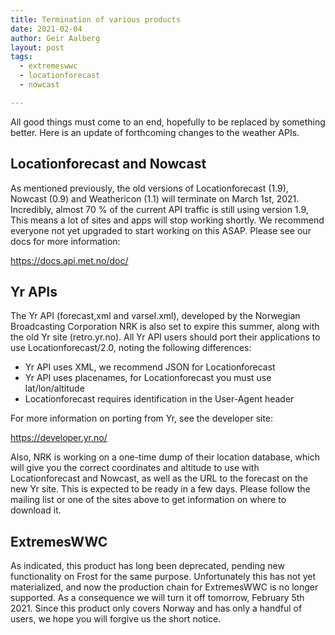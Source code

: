 ```yaml
---
title: Termination of various products
date: 2021-02-04
author: Geir Aalberg
layout: post
tags:
  - extremeswwc
  - locationforecast
  - nowcast

---
```


All good things must come to an end, hopefully to be replaced by something better.
Here is an update of forthcoming changes to the weather APIs.

Locationforecast and Nowcast
----------------------------

As mentioned previously, the old versions of Locationforecast (1.9),
Nowcast (0.9) and Weathericon (1.1) will terminate on March 1st, 2021.
Incredibly, almost 70 % of the current API traffic is still using version 1.9,
This means a lot of sites and apps will stop working shortly.
We recommend everyone not yet upgraded to start working on this ASAP.
Please see our docs for more information:

<https://docs.api.met.no/doc/>

Yr APIs
-------

The Yr API (forecast,xml and varsel.xml), developed by the Norwegian
Broadcasting Corporation NRK is also set to expire this summer, along
with the old Yr site (retro.yr.no). All Yr API users should port their
applications to use Locationforecast/2.0, noting the following differences:

- Yr API uses XML, we recommend JSON for Locationforecast
- Yr API uses placenames, for Locationforecast you must use lat/lon/altitude
- Locationforecast requires identification in the User-Agent header

For more information on porting from Yr, see the developer site:

<https://developer.yr.no/>

Also, NRK is working on a one-time dump of their location database, which will
give you the correct coordinates and altitude to use with Locationforecast and Nowcast,
as well as the URL to the forecast on the new Yr site. This is expected to be
ready in a few days. Please follow the mailing list or one of the sites above
to get information on where to download it.


ExtremesWWC
-----------

As indicated, this product has long been deprecated, pending new functionality
on Frost for the same purpose. Unfortunately this has not yet materialized, and
now the production chain for ExtremesWWC is no longer supported. As a
consequence we will turn it off tomorrow, February 5th 2021. Since this product
only covers Norway and has only a handful of users, we hope you will forgive us
the short notice.
